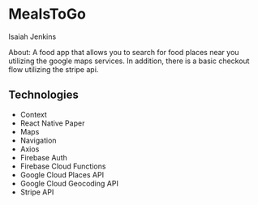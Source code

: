 # MealsToGo

Isaiah Jenkins

About: 
A food app that allows you to search for food places near you utilizing the google maps services. In addition, there is a basic checkout flow utilizing the stripe api.

## Technologies

- Context
- React Native Paper
- Maps
- Navigation
- Axios
- Firebase Auth
- Firebase Cloud Functions
- Google Cloud Places API
- Google Cloud Geocoding API
- Stripe API

